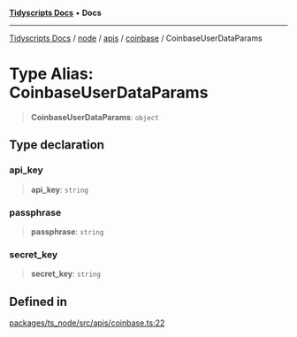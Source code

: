 [**Tidyscripts Docs**](../../../../../../../README.md) • **Docs**

***

[Tidyscripts Docs](../../../../../../../globals.md) / [node](../../../../../README.md) / [apis](../../../README.md) / [coinbase](../README.md) / CoinbaseUserDataParams

# Type Alias: CoinbaseUserDataParams

> **CoinbaseUserDataParams**: `object`

## Type declaration

### api\_key

> **api\_key**: `string`

### passphrase

> **passphrase**: `string`

### secret\_key

> **secret\_key**: `string`

## Defined in

[packages/ts\_node/src/apis/coinbase.ts:22](https://github.com/sheunaluko/tidyscripts/blob/master/packages/ts_node/src/apis/coinbase.ts#L22)
